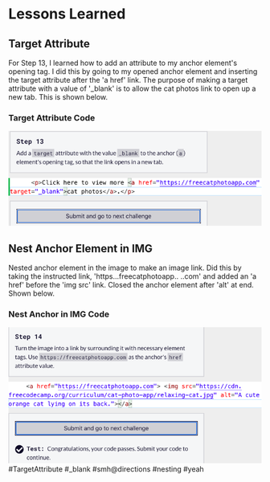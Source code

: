<html>
  <body>
    <h1>Lessons Learned</h1>
    <h2>Target Attribute</h2>
    <p>
      For Step 13, I learned how to add an attribute to my anchor
      element's opening tag. I did this by going to my opened 
      anchor element and inserting the target attribute after the
      'a href' link. The purpose of making a target attribute with 
      a value of '_blank' is to allow the cat photos link to open 
      up a new tab. This is shown below.
    </p>
   <h3>Target Attribute Code</h3>
   <img src="https://github.com/jennisa1/freeCodeCamp-Projects/blob/main/Cat%20Photo%20Album%20app/Images/Step%2013%20Code.png?raw=true" alt="Step 13 Code"> 
   <br />
    <h2>Nest Anchor Element in IMG</h2>
    <p>
      Nested anchor element in the image to make an image link. Did
      this by taking the instructed link, 'https...freecatphotoapp..
      ..com' and added an 'a href' before the 'img src' link. Closed
      the anchor element after 'alt' at end. Shown below.
     </p>
    <h3>Nest Anchor in IMG Code</h3>
   <img src="https://github.com/jennisa1/freeCodeCamp-Projects/blob/main/Cat%20Photo%20Album%20app/Images/Step%2014%20Code.png?raw=true" alt="Step 14 Code"> 
    #TargetAttribute #_blank #smh@directions #nesting #yeah
  </body>
  </html>
